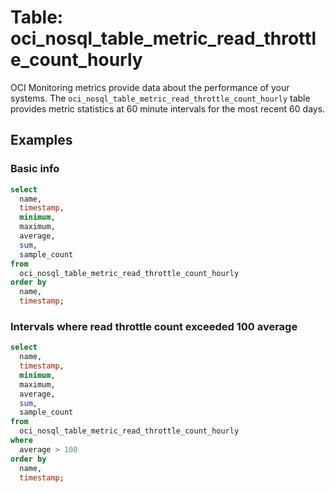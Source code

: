 # Table: oci_nosql_table_metric_read_throttle_count_hourly

OCI Monitoring metrics provide data about the performance of your systems. The `oci_nosql_table_metric_read_throttle_count_hourly` table provides metric statistics at 60 minute intervals for the most recent 60 days.

## Examples

### Basic info

```sql
select
  name,
  timestamp,
  minimum,
  maximum,
  average,
  sum,
  sample_count
from
  oci_nosql_table_metric_read_throttle_count_hourly
order by
  name,
  timestamp;
```

### Intervals where read throttle count exceeded 100 average

```sql
select
  name,
  timestamp,
  minimum,
  maximum,
  average,
  sum,
  sample_count
from
  oci_nosql_table_metric_read_throttle_count_hourly
where
  average > 100
order by
  name,
  timestamp;
```
